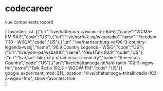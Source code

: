 # codecareer

vue components record

{
  favorites-list:
  [{"uri":"live/hatteras-nc/wcms-fm-94-5","name":"WCMS-FM 94.5","code":"US"},{"uri":"live/norfolk-va/wkqaradio","name":"Freedom 1110 - WKQA","code":"US"},{"uri":"live/harrisonburg-va/96-9-country-legends-wsig","name":"96.9 Country Legends - WSIG","code":"US"},{"uri":"live/york-pa/wsba910","name":"NewsTalk 93.9","code":"US"},{"uri":"live/salt-lake-city-ut/america-s-country","name":"America's Country","code":"US"},{"uri":"live/chattanooga-tn/talk-radio-102-3-wgow-fm","name":"Talk Radio 102.3 - WGOW-FM","code":"US"}]	
  google_experiment_mod: 211,
  location: "/live/chattanooga-tn/talk-radio-102-3-wgow-fm/",
  show-favorites: true	
}
